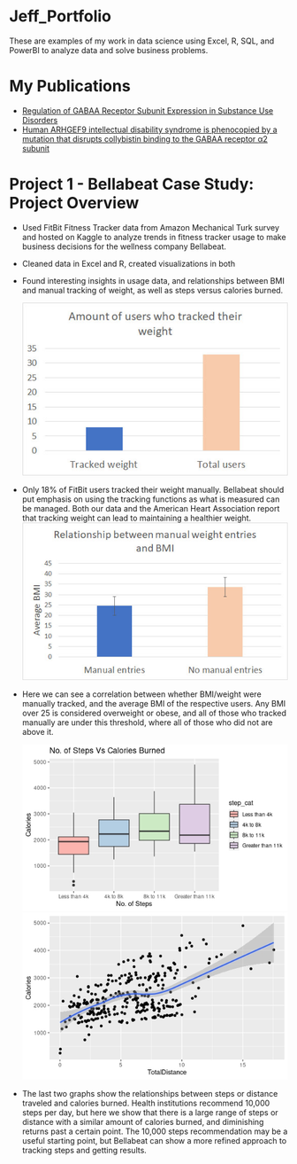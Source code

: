 # Jeff_Portfolio
These are examples of my work in data science using Excel, R, SQL, and PowerBI to analyze data and solve business problems.

# My Publications
* [Regulation of GABAA Receptor Subunit Expression in Substance Use Disorders](https://www.mdpi.com/1422-0067/21/12/4445)
* [Human ARHGEF9 intellectual disability syndrome is phenocopied by a mutation that disrupts collybistin binding to the GABAA receptor α2 subunit](https://www.nature.com/articles/s41380-022-01468-z)

# Project 1 - Bellabeat Case Study: Project Overview
* Used FitBit Fitness Tracker data from Amazon Mechanical Turk survey and hosted on Kaggle to analyze trends in fitness tracker usage to make business decisions for the wellness company Bellabeat.
* Cleaned data in Excel and R, created visualizations in both
* Found interesting insights in usage data, and relationships between BMI and manual tracking of weight, as well as steps versus calories burned. 

	![](https://github.com/jeffreybarker07/Jeff_Portfolio/blob/main/images/Users_tracked_weight.jpg?raw=true)
* Only 18% of FitBit users tracked their weight manually. Bellabeat should put emphasis on using the tracking functions as what is measured can be managed. Both our data and the American Heart Association report that tracking weight can lead to maintaining a healthier weight.
	![](https://github.com/jeffreybarker07/Jeff_Portfolio/blob/main/images/BMI_manual_nonmanual.jpg)
* Here we can see a correlation between whether BMI/weight were manually tracked, and the average BMI of the respective users. Any BMI over 25 is considered overweight or obese, and all of those who tracked manually are under this threshold, where all of those who did not are above it. 

	![](https://github.com/jeffreybarker07/Jeff_Portfolio/blob/main/images/steps_vs_calories_burned.jpeg)
	![](https://github.com/jeffreybarker07/Jeff_Portfolio/blob/main/images/Distance_vs_calories.jpeg?raw=true)
* The last two graphs show the relationships between steps or distance traveled and calories burned. Health institutions recommend 10,000 steps per day, but here we show that there is a large range of steps or distance with a similar amount of calories burned, and diminishing returns past a certain point. The 10,000 steps recommendation may be a useful starting point, but Bellabeat can show a more refined approach to tracking steps and getting results.
